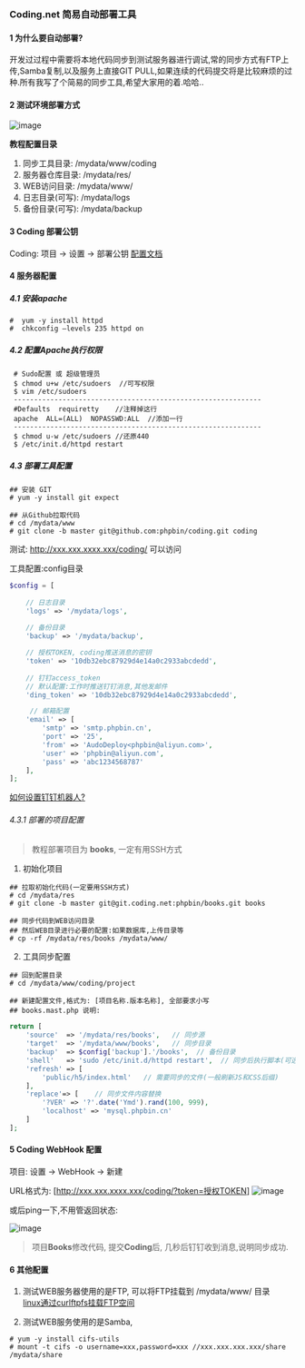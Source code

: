 ### Coding.net 简易自动部署工具
#### 1 为什么要自动部署?
开发过过程中需要将本地代码同步到测试服务器进行调试,常的同步方式有FTP上传,Samba复制,以及服务上直接GIT PULL,如果连续的代码提交将是比较麻烦的过种.所有我写了个简易的同步工具,希望大家用的着.哈哈..

#### 2 测试环境部署方式
![image](http://www.phpbin.cn/wp-content/uploads/2018/08/coding.png)

**教程配置目录**  
1. 同步工具目录:     /mydata/www/coding
2. 服务器仓库目录:   /mydata/res/
3. WEB访问目录:      /mydata/www/
4. 日志目录(可写):   /mydata/logs
5. 备份目录(可写):   /mydata/backup

#### 3 Coding 部署公钥
Coding: 项目 -> 设置 -> 部署公钥    [配置文档](https://coding.net/help/doc/account/ssh-key.html)


#### 4 服务器配置
##### 4.1 安装apache
```shell
#  yum -y install httpd
#  chkconfig –levels 235 httpd on
```
##### 4.2 配置Apache执行权限
```shell
 # Sudo配置 或 超级管理员
 $ chmod u+w /etc/sudoers  //可写权限
 $ vim /etc/sudoers
 -------------------------------------------------------------
 #Defaults  requiretty    //注释掉这行
 apache  ALL=(ALL)  NOPASSWD:ALL  //添加一行
 -------------------------------------------------------------
 $ chmod u-w /etc/sudoers //还原440
 $ /etc/init.d/httpd restart
```

##### 4.3 部署工具配置
```shell
## 安装 GIT
# yum -y install git expect

## 从Github拉取代码
# cd /mydata/www
# git clone -b master git@github.com:phpbin/coding.git coding
```
测试: http://xxx.xxx.xxxx.xxx/coding/ 可以访问

工具配置:config目录
```php
$config = [
    
    // 日志目录
    'logs' => '/mydata/logs',
    
    // 备份目录
    'backup' => '/mydata/backup',

    // 授权TOKEN, coding推送消息的密钥
    'token' => '10db32ebc87929d4e14a0c2933abcdedd',
    
    // 钉钉access_token
    // 默认配置:工作时推送钉钉消息,其他发邮件
    'ding_token' => '10db32ebc87929d4e14a0c2933abcdedd',

     // 邮箱配置
    'email' => [
        'smtp' => 'smtp.phpbin.cn',
        'port' => '25',
        'from' => 'AudoDeploy<phpbin@aliyun.com>',
        'user' => 'phpbin@aliyun.com',
        'pass' => 'abc1234568787'
    ],
];
```
[如何设置钉钉机器人?](https://coding.net/help/doc/practice/dingtalk.html)

###### 4.3.1 部署的项目配置
> 教程部署项目为 **books**, 一定有用SSH方式
1. 初始化项目
```shell
## 拉取初始化代码(一定要用SSH方式)
# cd /mydata/res
# git clone -b master git@git.coding.net:phpbin/books.git books

## 同步代码到WEB访问目录
## 然后WEB目录进行必要的配置:如果数据库,上传目录等
# cp -rf /mydata/res/books /mydata/www/
```
2. 工具同步配置
```shell
## 回到配置目录
# cd /mydata/www/coding/project

## 新建配置文件,格式为: [项目名称.版本名称], 全部要求小写
## books.mast.php 说明:
```
```php
return [
    'source'  => '/mydata/res/books',   // 同步源
    'target'  => '/mydata/www/books',   // 同步目录
    'backup'  => $config['backup'].'/books',  // 备份目录
    'shell'   => 'sudo /etc/init.d/httpd restart',  // 同步后执行脚本(可选)
    'refresh' => [
        'public/h5/index.html'   // 需要同步的文件(一般刷新JS和CSS后缀)
    ],
    'replace'=> [    // 同步文件内容替换
        '?VER' => '?'.date('Ymd').rand(100, 999),   
        'localhost' => 'mysql.phpbin.cn'
    ]
];
```

#### 5 Coding WebHook 配置
项目: 设置 ->  WebHook -> 新建   

URL格式为: [http://xxx.xxx.xxxx.xxx/coding/?token=授权TOKEN]
![image](http://www.phpbin.cn/wp-content/uploads/2018/08/coding-webhook.png)
  
或后ping一下,不用管返回状态:
  
![image](http://www.phpbin.cn/wp-content/uploads/2018/08/coding-ping.png)


> 项目**Books**修改代码, 提交**Coding**后, 几秒后钉钉收到消息,说明同步成功.


#### 6 其他配置
1. 测试WEB服务器使用的是FTP, 可以将FTP挂载到 /mydata/www/ 目录  
[linux通过curlftpfs挂载FTP空间](http://www.phpbin.cn/archives/linux/841.html)

2. 测试WEB服务使用的是Samba,
```shell
# yum -y install cifs-utils
# mount -t cifs -o username=xxx,password=xxx //xxx.xxx.xxx.xxx/share  /mydata/share
```